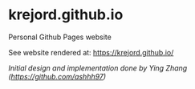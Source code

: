 # krejord.github.io

Personal Github Pages website

See website rendered at: https://krejord.github.io/


*Initial design and implementation done by Ying Zhang (https://github.com/ashhh97)*